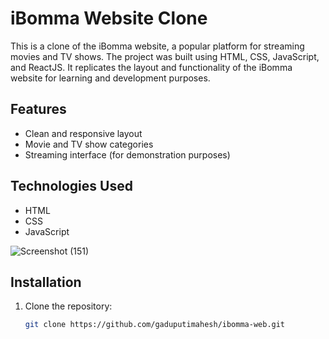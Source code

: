 # iBomma Website Clone

This is a clone of the iBomma website, a popular platform for streaming movies and TV shows. The project was built using HTML, CSS, JavaScript, and ReactJS. It replicates the layout and functionality of the iBomma website for learning and development purposes.

## Features

- Clean and responsive layout
- Movie and TV show categories
- Streaming interface (for demonstration purposes)

## Technologies Used

- HTML
- CSS
- JavaScript
  
![Screenshot (151)](https://github.com/user-attachments/assets/f1a36480-6bd0-4176-8075-35cfa5d2f580)

## Installation

1. Clone the repository:
   ```bash
   git clone https://github.com/gaduputimahesh/ibomma-web.git
